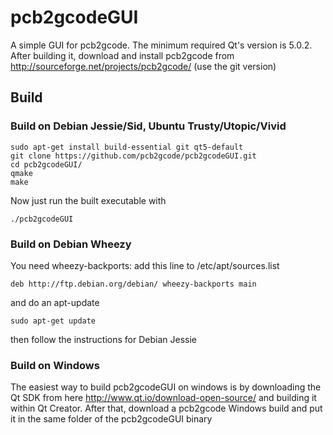 # pcb2gcodeGUI
A simple GUI for pcb2gcode. 
The minimum required Qt's version is 5.0.2.
After building it, download and install pcb2gcode
from http://sourceforge.net/projects/pcb2gcode/ (use the
git version)

## Build
### Build on Debian Jessie/Sid, Ubuntu Trusty/Utopic/Vivid
    
    sudo apt-get install build-essential git qt5-default
    git clone https://github.com/pcb2gcode/pcb2gcodeGUI.git
    cd pcb2gcodeGUI/
    qmake
    make

Now just run the built executable with

    ./pcb2gcodeGUI

### Build on Debian Wheezy
You need wheezy-backports: add this line to /etc/apt/sources.list

	deb http://ftp.debian.org/debian/ wheezy-backports main

and do an apt-update

	sudo apt-get update

then follow the instructions for Debian Jessie

### Build on Windows
The easiest way to build pcb2gcodeGUI on windows is by downloading
the Qt SDK from here http://www.qt.io/download-open-source/ and
building it within Qt Creator. After that, download a pcb2gcode
Windows build and put it in the same folder of the pcb2gcodeGUI
binary
